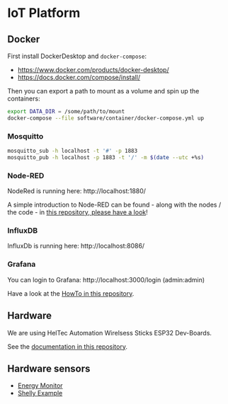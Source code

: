 # IoT Platform

## Docker

First install DockerDesktop and `docker-compose`:

- https://www.docker.com/products/docker-desktop/
- https://docs.docker.com/compose/install/

Then you can export a path to mount as a volume and spin up the containers:

```sh
export DATA_DIR = /some/path/to/mount
docker-compose --file software/container/docker-compose.yml up
```

### Mosquitto

```sh
mosquitto_sub -h localhost -t '#' -p 1883
mosquitto_pub -h localhost -p 1883 -t '/' -m $(date --utc +%s)
```

### Node-RED

NodeRed is running here: http://localhost:1880/

A simple introduction to Node-RED can be found - along with the nodes / the code -  in [this repository, please have a look](./software/flow/README.md)! 

### InfluxDB

InfluxDb is running here: http://localhost:8086/

### Grafana

You can login to Grafana: http://localhost:3000/login (admin:admin)

Have a look at the [HowTo in this repository](./software/dashboard/README.md).


## Hardware

We are using HelTec Automation Wirelsess Sticks ESP32 Dev-Boards.

See the [documentation in this repository](./hardware/README.md).

## Hardware sensors

* [Energy Monitor](./software/firmware/energy-monitor/README.md)
* [Shelly Example](./software/firmware/shelly-monitor/README.md)